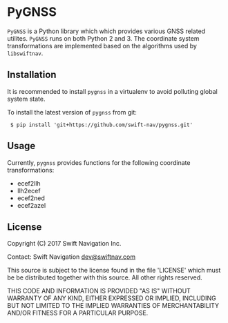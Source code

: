 # PyGNSS

`PyGNSS` is a Python library which which provides various GNSS related utilites. `PyGNSS` runs on both Python 2 and 3. The coordinate system transformations are implemented based on the algorithms used by `libswiftnav`.


## Installation 

It is recommended to install `pygnss` in a virtualenv to avoid polluting global system state.

To install the latest version of `pygnss` from git:

` $ pip install 'git+https://github.com/swift-nav/pygnss.git'`


## Usage

Currently, `pygnss` provides functions for the following coordinate transformations:
* ecef2llh
* llh2ecef
* ecef2ned
* ecef2azel


## License

Copyright (C) 2017 Swift Navigation Inc.

Contact: Swift Navigation <dev@swiftnav.com>

This source is subject to the license found in the file 'LICENSE' which must
be be distributed together with this source. All other rights reserved.

THIS CODE AND INFORMATION IS PROVIDED "AS IS" WITHOUT WARRANTY OF ANY KIND,
EITHER EXPRESSED OR IMPLIED, INCLUDING BUT NOT LIMITED TO THE IMPLIED
WARRANTIES OF MERCHANTABILITY AND/OR FITNESS FOR A PARTICULAR PURPOSE.
